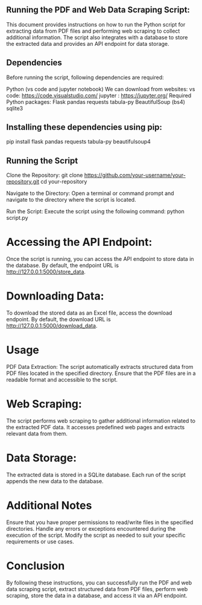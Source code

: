 ## Running the PDF and Web Data Scraping Script:
This document provides instructions on how to run the Python script for extracting data from PDF files and performing web scraping to collect additional information. The script also integrates with a database to store the extracted data and provides an API endpoint for data storage.

## Dependencies
Before running the script, following dependencies are required:

Python (vs code and jupyter notebook)
We can download from websites:
vs code: https://code.visualstudio.com/
jupyter : https://jupyter.org/
Required Python packages:
Flask
pandas
requests
tabula-py
BeautifulSoup (bs4)
sqlite3

## Installing these dependencies using pip:

pip install flask pandas requests tabula-py beautifulsoup4

## Running the Script
Clone the Repository: 
git clone https://github.com/your-username/your-repository.git
cd your-repository


Navigate to the Directory: 
Open a terminal or command prompt and navigate to the directory where the script is located.

Run the Script: 
Execute the script using the following command:
python script.py

# Accessing the API Endpoint: 
Once the script is running, you can access the API endpoint to store data in the database. By default, the endpoint URL is http://127.0.0.1:5000/store_data.

# Downloading Data: 
To download the stored data as an Excel file, access the download endpoint. By default, the download URL is http://127.0.0.1:5000/download_data.

# Usage
PDF Data Extraction: The script automatically extracts structured data from PDF files located in the specified directory. Ensure that the PDF files are in a readable format and accessible to the script.

# Web Scraping: 
The script performs web scraping to gather additional information related to the extracted PDF data. It accesses predefined web pages and extracts relevant data from them.

# Data Storage: 
The extracted data is stored in a SQLite database. Each run of the script appends the new data to the database.


# Additional Notes
Ensure that you have proper permissions to read/write files in the specified directories.
Handle any errors or exceptions encountered during the execution of the script.
Modify the script as needed to suit your specific requirements or use cases.


# Conclusion
By following these instructions, you can successfully run the PDF and web data scraping script, extract structured data from PDF files, perform web scraping, store the data in a database, and access it via an API endpoint.





